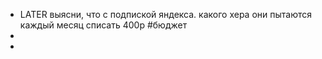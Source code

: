 - LATER выясни, что с подпиской яндекса. какого хера они пытаются каждый месяц списать 400р #бюджет
-
-